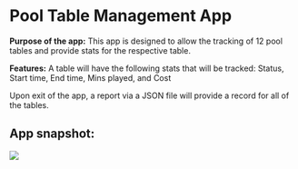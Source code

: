 # Pool Table Management App

**Purpose of the app:**
This app is designed to allow the tracking of 12 pool tables and provide stats for the respective table. 

**Features:**
A table will have the following stats that will be tracked: Status, Start time, End time, Mins played, and Cost

Upon exit of the app, a report via a JSON file will provide a record for all of the tables.

## App snapshot: 
![](screenshot_6.gif)
